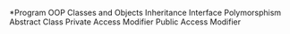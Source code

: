 *Program
OOP
Classes and Objects
Inheritance
Interface
Polymorsphism
Abstract Class
Private Access Modifier
Public Access Modifier
